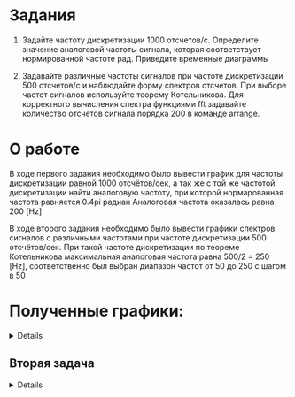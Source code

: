 # Задания

1. Задайте частоту дискретизации 1000 отсчетов/c.  Определите значение аналоговой частоты сигнала, которая соответствует нормированной частоте  рад. Приведите временные диаграммы 

2. Задавайте различные частоты сигналов при частоте дискретизации 500 отсчетов/с и наблюдайте форму спектров отсчетов.  При выборе частот сигналов используйте теорему Котельникова. Для корректного вычисления спектра функциями fft задавайте количество  отсчетов сигнала порядка 200 в команде arrange.

# О работе
В ходе первого задания необходимо было вывести график для частоты дискретизации равной 1000 отсчётов/сек, а так же с той же частотой дискретизации найти аналоговую частоту, при которой нормарованная частота равняется 0.4pi радиан
Аналоговая частота оказалась равна 200 [Hz]

В ходе второго задания необходимо было вывести графики спектров сигналов с различными частотами при частоте дискретизации 500 отсчётов/сек. При такой частоте дискретизации по теореме Котельникова максимальная аналоговая частота равна 500/2 = 250 [Hz], соответственно был выбран диапазон частот от 50 до 250 с шагом в 50
# Полученные графики:
<details>
  <img src="https://github.com/TheMightyOoze147/PlutoSDR_practise/blob/main/third_party/Spectre_Task_1/Freq%20200.0%20%5BHz%5D.png" name="200hz">
</details>

## Вторая задача
<details>
  <img src="https://github.com/TheMightyOoze147/PlutoSDR_practise/blob/main/third_party/Spectre_Task_2/Freq%2050%20%5BHz%5D.png" name="50hz">
  <img src="https://github.com/TheMightyOoze147/PlutoSDR_practise/blob/main/third_party/Spectre_Task_2/Freq%20100%20%5BHz%5D.png" name="100hz">
  <img src="https://github.com/TheMightyOoze147/PlutoSDR_practise/blob/main/third_party/Spectre_Task_2/Freq%20150%20%5BHz%5D.png" name="150hz">
  <img src="https://github.com/TheMightyOoze147/PlutoSDR_practise/blob/main/third_party/Spectre_Task_2/Freq%20200%20%5BHz%5D.png" name="200hz">
  <img src="https://github.com/TheMightyOoze147/PlutoSDR_practise/blob/main/third_party/Spectre_Task_2/Freq%20250%20%5BHz%5D.png" name="250hz">
</details>